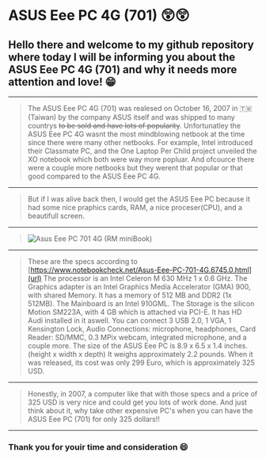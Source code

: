 # ASUS Eee PC 4G (701) 😲😲 
## Hello there and welcome to my github repository where today I will be informing you about the ASUS Eee PC 4G (701) and why it needs more attention and love! :grin: 
***
> The ASUS Eee PC 4G (701) was realesed on October 16, 2007 in 🇹🇼 (Taiwan) by the company ASUS itself and was shipped to many countrys ~~to be sold and have lots of popularity~~. Unfortunatley the ASUS Eee PC 4G wasnt the most mindblowing netbook at the time since there were many other netbooks. For example, Intel introduced their Classmate PC, and the One Laptop Per Child project unveiled the XO notebook which both were way more popluar. And ofcource there were a couple more netbooks but they werent that popular or that good compared to the ASUS Eee PC 4G.
***
> But if I was alive back then, I would get the ASUS Eee PC because it had some nice praphics cards, RAM, a nice proceser(CPU), and a beautifull screen.
***
> <img src="https://www.notebookcheck.net/typo3temp/_processed_/5/7/csm_41dtB1q_0GL._SS500__5079ce6263.jpg" alt="Asus Eee PC 701 4G (RM miniBook)"/>
***
> These are the specs according to [https://www.notebookcheck.net/Asus-Eee-PC-701-4G.6745.0.html](url) 
> The processor is an Intel Celeron M 630 MHz 1 x 0.6 GHz.
> The Graphics adapter is an Intel Graphics Media Accelerator (GMA) 900, with shared Memory. It has a memory of 512 MB and DDR2 (1x 512MB). 
> The Mainboard is an Intel 910GML. 
> The Storage is the silicon Motion SM223A, with 4 GB which is attached via PCI-E.
> It has HD Audi installed in it aswell.
> You can connect 3 USB 2.0, 1 VGA, 1 Kensington Lock, Audio Connections: microphone, headphones, Card Reader: SD/MMC, 0.3 MPix webcam, integrated microphone, and a couple more.
> The size of the ASUS Eee PC is 8.9 x 6.5 x 1.4 inches. (height x width x depth)
> It weighs approximately 2.2 pounds. 
> When it was released, its cost was only 299 Euro, which is approximately 325 USD.
***
> Honestly, in 2007, a computer like that with those specs and a price of 325 USD is very nice and could get you lots of work done. And just think about it, why take other expensive PC's when you can have the ASUS Eee PC (701) for only 325 dollars!!
***
### Thank you for youir time and consideration :smile:
